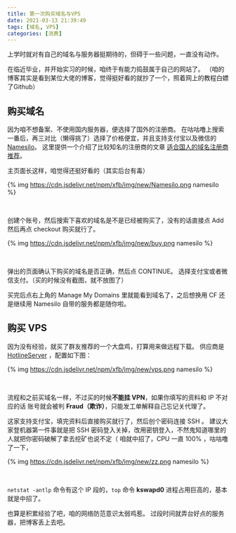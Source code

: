 ```yaml
---
title: 第一次购买域名与VPS
date: 2021-03-13 21:39:49
tags: [域名, VPS]
categories: [消费]
---
```


上学时就对有自己的域名与服务器挺期待的，但碍于一些问题，一直没有动作。

<!-- More -->

在临近毕业，并开始实习的时候，咱终于有能力捣鼓属于自己的网站了。
（咱的博客其实是看到某位大佬的博客，觉得挺好看的就抄了一个，照着网上的教程白嫖了Github）

## 购买域名

因为咱不想备案、不使用国内服务器，便选择了国外的注册商。
在咕咕噜上搜索一番后，再三对比（懒得挑了）选择了价格便宜，并且支持支付宝以及微信的 [Namesilo](https://www.namesilo.com/)。
这里提供一个介绍了比较知名的注册商的文章 [适合国人的域名注册商推荐](https://tlanyan.me/domain-register-for-mainland/)。

主页面长这样，咱觉得还挺好看的（其实后台有毒）

{% img https://cdn.jsdelivr.net/npm/xfb/img/new/Namesilo.png namesilo %}  

<br/>

创建个账号，然后搜索下喜欢的域名是不是已经被购买了，没有的话直接点 Add 然后再点 checkout 购买就行了。

{% img https://cdn.jsdelivr.net/npm/xfb/img/new/buy.png namesilo %}

<br/>

弹出的页面确认下购买的域名是否正确，然后点 CONTINUE。
选择支付宝或者微信支付。（买的时候没有截图，就不放图了）

买完后点右上角的 Manage My Domains 里就能看到域名了，之后想换用 CF 还是继续用 Namesilo 自带的服务都是随你啦。

## 购买 VPS

因为没有经验，就买了群友推荐的一个大盘鸡，打算用来做远程下载。
供应商是 [HotlineServer](https://www.hotlineservers.com/) ，配置如下图：

{% img https://cdn.jsdelivr.net/npm/xfb/img/new/vps.png namesilo %}

<br/>

流程和之前买域名一样，不过买的时候**不能挂 VPN**，如果你填写的资料和 IP 不对应的话
账号就会被判 **Fraud（欺诈）**，只能发工单解释自己忘记关代理了。

这家支持支付宝，填完资料后直接购买就行了，然后创个密码连接 SSH 。
建议大家登机器第一件事就是把 SSH 密码登入关掉，改用密钥登入，不然鬼知道哪里的人就把你密码破解了拿去挖矿也说不定（
咱就中招了，CPU 一直 100% ，咕咕噜了一下，

{% img https://cdn.jsdelivr.net/npm/xfb/img/new/zz.png namesilo %}  

<br/>

`netstat -antlp` 命令有这个 IP 段的，`top` 命令 **kswapd0**  进程占用巨高的，基本就是中招了。

也算是积累经验了吧，咱的网络防范意识太弱鸡惹。
过段时间就弄台好点的服务器，把博客丢上去吧。
